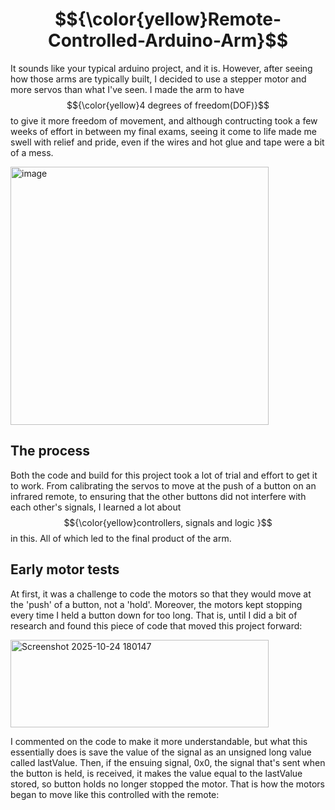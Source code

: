 # $${\color{yellow}Remote-Controlled-Arduino-Arm}$$
It sounds like your typical arduino project, and it is. However, after seeing how those arms are typically built, I decided to use a stepper motor and more servos than what I've seen. 
I made the arm to have $${\color{yellow}4 degrees of freedom(DOF)}$$ to give it more freedom of movement, and although contructing took a few weeks of effort in between my final exams, seeing it come to life made me swell with relief and pride, even if the wires and hot glue and tape were a bit of a mess.

<img width="413" height="413" alt="image" src="https://github.com/user-attachments/assets/955e391d-15c2-4b4b-ab5b-bf5e189fe6c5" />

## The process 
Both the code and build for this project took a lot of trial and effort to get it to work. From calibrating the servos to move at the push of a button on an infrared remote, to ensuring that the other buttons did not interfere with each other's signals, I learned a lot about $${\color{yellow}controllers, signals and logic }$$in this. All of which led to the final product of the arm. 

## Early motor tests
At first, it was a challenge to code the motors so that they would move at the 'push' of a button, not a 'hold'. Moreover, the motors kept stopping every time I held a button down for too long. That is, until I did a bit of research and found this piece of code that moved this project forward: 

<img width="413" height="140" alt="Screenshot 2025-10-24 180147" src="https://github.com/user-attachments/assets/f06f15e8-43b3-4468-a1d3-8509d3dbbd02" />

I commented on the code to make it more understandable, but what this essentially does is save the value of the signal as an unsigned long value called lastValue. Then, if the ensuing signal, 0x0, the signal that's sent when the button is held, is received, it makes the value equal to the lastValue stored, so button holds no longer stopped the motor. That is how the motors began to move like this controlled with the remote: 




